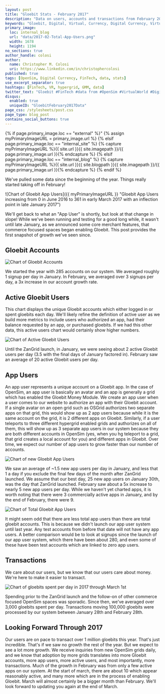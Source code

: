 ```yaml
---
layout: post
title: "Gloebit Stats - February 2017"
description: "Data on users, accounts and transactions from February 2017 from the Gloebit Money Module for OpenSim."
keywords: "Gloebit, Digital, Virtual, Currency, Digital Currency, Virtual Currency, FinTech, OpenSim, OpenSimulator, Data, Stats, app users, avatars, spend, transactions, new users, new accounts, growth"
primary_image:
  loc: internal_blog
  url: "data/2017-02-Total-App-Users.png"
  width: 1678
  height: 1194
no_sections: true
author_handle: colosi
author:
  name: Christopher M. Colosi
  uri: https://www.linkedin.com/in/christophercolosi
published: true
tags: [OpenSim, Digital Currency, FinTech, data, stats]
use_excerpt_separator: true
hashtags: [FinTech, VR, hypergrid, GMM, data]
twitter_text: "Gloebit #FinTech #data from #OpenSim #VirtualWorld #DigitalCurrency transactions in February."
disqus:
  enabled: true
  uniqueID: "GloebitFebruary2017Data"
page_css: /stylesheets/post.css
page_type: blog_post
contains_social_buttons: true
---
```

{% if page.primary_image.loc == "external" %}"
  {% assign myPrimaryImageURL = primary_image.url %}
{% elsif page.primary_image.loc == "internal_site" %}
  {% capture myPrimaryImageURL %}{{ site.url }}{{ site.imagepath }}/{{ page.primary_image.url }}{% endcapture %}
{% elsif page.primary_image.loc == "internal_blog" %}
  {% capture myPrimaryImageURL %}{{ site.url }}{{ site.blogpath }}{{ site.imagepath }}/{{ page.primary_image.url }}{% endcapture %}
{% endif %}

We've pulled some data since the beginning of the year.  Things really started taking off in February!

![Chart of Gloebit App Users]({{ myPrimaryImageURL }} "Gloebit App Users increasing from 0 in June 2016 to 361 in early March 2017 with an inflection point in late January 2017")

<!--end_excerpt-->

We'll get back to what an "App User" is shortly, but look at that change in slope!  While we've been running and testing for a good long while, it wasn't until late January, as we announced some core merchant features, that commerce focused spaces began enabling Gloebit.  This post provides the first snapshot of growth we've seen since.

## Gloebit Accounts ##

![Chart of Gloebit Accounts]({{site.blogpath}}{{site.imagepath}}/data/2017-02-Total-Gloebit-Accounts.png "Total Gloebit Accounts rising from 285 on January 1st 2017 to 327 on February 1st to 409 on March 1st")

We started the year with 285 accounts on our system.  We averaged roughly 1 signup per day in January.  In February, we averaged over 3 signups per day, a 3x increase in our account growth rate.

## Active Gloebit Users ##

This chart displays the unique Gloebit accounts which either logged in or spent gloebits each day.  We'll likely refine the definition of active user as we build more metrics to include users who authorized an app, had their balance requested by an app, or purchased gloebits.  If we had this other data, this active users chart would certainly show higher numbers.

![Chart of Active Gloebit Users]({{site.blogpath}}{{site.imagepath}}/data/2017-02-Active-Users.png "Active Gloebit users rising from about 3.5 per day in January 2017 to nearly 20 per day in February")

Until the ZanGrid launch, in January, we were seeing about 2 active Gloebit users per day (3.5 with the final days of January factored in).  February saw an average of 20 active Gloebit users per day.

## App Users ##

An app user represents a unique account on a Gloebit app.  In the case of OpenSim, an app user is basically an avatar and an app is generally a grid which has enabled the Gloebit Money Module. We create an app user when a user comes to our website to authorize an app with their Gloebit account.  If a single avatar on an open grid such as OSGrid authorizes two separate apps on that grid, this would show up as 2 app users because while it is the same account on the grid, it is 2 different apps on Gloebit.  Similarly, if a user teleports to three different hypergrid enabled grids and authorizes on all of them, this will show up as 3 separate app users in our system because they are both different accounts in OpenSim (yes, when you hg teleport to a grid, that grid creates a local account for you) and different apps in Gloebit.  Over time, we expect our number of app users to grow faster than our number of accounts.

![Chart of new Gloebit App Users]({{site.blogpath}}{{site.imagepath}}/data/2017-02-New-App-Users.png "New Gloebit app users rising from about 1 per day in January 2017 to nearly 5 per day in February")

We saw an average of ~1.5 new app users per day in January, and less that 1 a day if you exclude the final few days of the month after ZanGrid launched.  We assume that our best day, 25 new app users on January 30th, was the day that ZanGrid launched.  February saw about a 5x increase to nearly 5 new app users per day.  While we haven't yet charted apps, it is worth noting that there were 3 commercially active apps in January, and by the end of February, there were 9.  

![Chart of Total Gloebit App Users]({{site.blogpath}}{{site.imagepath}}/data/2017-02-Total-App-Users-Since-Jan-1.png "Total Gloebit app users rising from 147 on January 1st 2017 to 208 on February 1st to 338 on March 1st")

It might seem odd that there are less total app users than there are total gloebit accounts.  This is because we didn't launch our app user system until last year.  Any test accounts from before that date will not have any app users.  A better comparison would be to look at signups since the launch of our app user system, which there have been about 280, and even some of these have been test accounts which are linked to zero app users.

## Transactions ##

We care about our users, but we know that our users care about money. We're here to make it easier to transact.

![Chart of gloebits spent per day in 2017 through March 1st]({{site.blogpath}}{{site.imagepath}}/data/2017-02-Gloebits-Spent.png "Gloebits spent rising from ~800 per day in January 2017 to over 2700 per day in February 2017")

Spending prior to the ZanGrid launch and the follow-on of other commerce focused OpenSim spaces was sporadic.  Since then, we've averaged over 3,000 gloebits spent per day.  Transactions moving 100,000 gloebits were processed by our system between January 28th and February 28th.

## Looking Forward Through 2017 ##

Our users are on pace to transact over 1 million gloebits this year.  That's just incredible.  That's if we saw no growth the rest of the year.  But we expect to see a lot more growth.  We receive inquiries from new OpenSim grids daily, and we know that adoption by more grids translates into more Gloebit accounts, more app users, more active users, and most importantly, more transactions.  Much of the growth in February was from only a few active apps on our system.  At the start of march, there are about 10 which appear reasonably active, and many more which are in the process of enabling Gloebit.  March will almost certainly be a bigger month than February.  We'll look forward to updating you again at the end of March.
